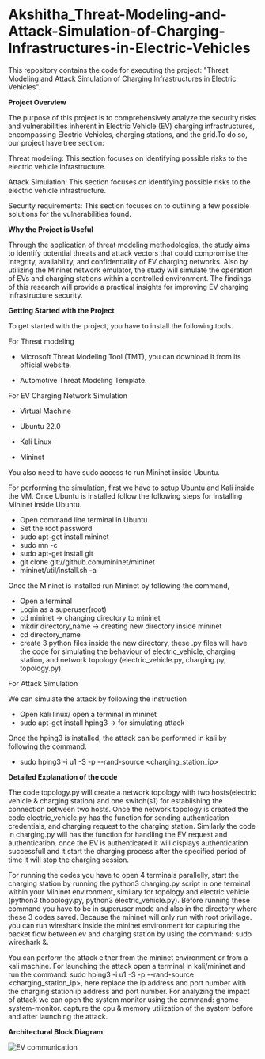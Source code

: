 # Akshitha_Threat-Modeling-and-Attack-Simulation-of-Charging-Infrastructures-in-Electric-Vehicles
This repository contains the code for executing the project: "Threat Modeling and Attack Simulation of Charging Infrastructures in Electric Vehicles".

**Project Overview**

The purpose of this project is to comprehensively analyze the security risks 
and vulnerabilities inherent in Electric Vehicle (EV) charging infrastructures, 
encompassing Electric Vehicles, charging stations, and the grid.To do so, our 
project have tree section:

Threat modeling: This section focuses on identifying possible 
risks to the electric vehicle infrastructure.

Attack Simulation: This section focuses on identifying possible 
risks to the electric vehicle infrastructure.

Security requirements: This section focuses on to outlining a 
few possible solutions for the vulnerabilities found.


**Why the Project is Useful**

 Through the application of threat modeling methodologies, the study aims to 
identify potential threats and attack vectors that could compromise the 
integrity, availability, and confidentiality of EV charging networks. Also by 
utilizing the Mininet network emulator, the study will simulate the operation 
of EVs and charging stations within a controlled environment. The findings 
of this research will provide a practical insights for improving EV charging 
infrastructure security.

**Getting Started with the Project**

To get started with the project, you have to install the following tools.

For Threat modeling
* Microsoft Threat Modeling Tool (TMT), you can download it 
from its official website.

* Automotive Threat Modeling Template.

For EV Charging Network Simulation

* Virtual Machine

* Ubuntu 22.0

* Kali Linux

* Mininet

You also need to have sudo access to run Mininet inside Ubuntu.

For performing the simulation, first we have to setup Ubuntu and Kali inside the 
VM. Once Ubuntu is installed follow the following steps for installing Mininet 
inside Ubuntu.

* Open command line terminal in Ubuntu
* Set the root password
* sudo apt-get install mininet
* sudo mn -c
* sudo apt-get install git
* git clone git://github.com/mininet/mininet
* mininet/util/install.sh -a

Once the Mininet is installed run Mininet by following the command, 

* Open a terminal
* Login as a superuser(root)
* cd mininet -> changing directory to mininet
* mkdir directory_name -> creating new directory inside mininet
* cd directory_name
* create 3 python files inside the new directory, these .py files will have the code for simulating the behaviour of electric_vehicle, charging station, and network topology (electric_vehicle.py, charging.py, topology.py).

For Attack Simulation

We can simulate the attack by following the instruction

* Open kali linux/ open a terminal in mininet
* sudo apt-get install hping3 -> for simulating attack

Once the hping3 is installed, the attack can be performed in kali by following the command.

* sudo hping3 -i u1 -S -p <port> --rand-source <charging_station_ip>

**Detailed Explanation of the code**

The code topology.py will create a network topology with two hosts(electric vehicle & charging station) and one switch(s1) for establishing the connection between two hosts. Once the network topology is created the code electric_vehicle.py has the function for sending authentication credentials, and charging request to the charging station. Similarly the code in charging.py will has the function for handling the EV request and authentication. once the EV is authenticated it will displays authentication successfull and it start the charging process after the specified period of time it will stop the charging session.

For running the codes you have to open 4 terminals parallelly, start the charging station by running the python3 charging.py script in one terminal within your Mininet environment, similary for topology and electric vehicle (python3 thopology.py, python3 electric_vehicle.py). Before running these command you have to be in superuser mode and also in the directory where these 3 codes saved. Because the mininet will only run with root privillage. you can run wireshark inside the mininet environment for capturing the packet flow between ev and charging station by using the command: sudo wireshark &.

You can perform the attack either from the mininet environment or from a kali machine. For launching the attack open a terminal in kali/mininet and run the command: sudo hping3 -i u1 -S -p <port> --rand-source <charging_station_ip>, here replace the ip address and port number with the charging station ip address and port number. For analyzing the impact of attack we can open the system monitor using the command: gnome-system-monitor. capture the cpu & memory utilization of the system before and after launching the attack. 

**Architectural Block Diagram**

![EV communication]([https://github.com/AmritaCSN/Akshitha_Threat-Modeling-and-Attack-Simulation-of-Charging-Infrastructures-in-Electric-Vehicles/blob/main/ev%20communication.PNG])







